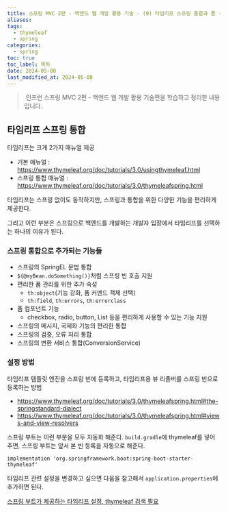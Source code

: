 ```yaml
---
title: 스프링 MVC 2편 - 백엔드 웹 개발 활용 기술 - (9) 타임리프 스프링 통합과 폼 - 스프링 통합
aliases: 
tags:
  - thymeleaf
  - spring
categories:
  - spring
toc: true
toc_label: 목차
date: 2024-05-08
last_modified_at: 2024-05-08
---
```

>  인프런 스프링 MVC 2편 - 백엔드 웹 개발 활용 기술편을 학습하고 정리한 내용 입니다.

## 타임리프 스프링 통합

타임리프는 크게 2가지 매뉴얼 제공

- 기본 매뉴얼 : https://www.thymeleaf.org/doc/tutorials/3.0/usingthymeleaf.html
- 스프링 통합 매뉴얼 : https://www.thymeleaf.org/doc/tutorials/3.0/thymeleafspring.html

타임리프는 스프링 없이도 동작하지만, 스프링과 통합을 위한 다양한 기능을 편리하게 제공한다.

그리고 이런 부분은 스프링으로 백엔드를 개발하는 개발자 입장에서 타임리프를 선택하는 하나의 이유가 된다.

### 스프링 통합으로 추가되는 기능들

- 스프링의 SpringEL 문법 통합
- `${@myBean.doSomething()}`처럼 스프링 빈 호출 지원
- 편리한 폼 관리를 위한 추가 속성
	- `th:object`(기능 강화, 폼 커맨드 객체 선택)
	- `th:field`, `th:errors`, `th:errorclass`
- 폼 컴포넌트 기능
	- checkbox, radio, button, List 등을 편리하게 사용할 수 있는 기능 지원
- 스프링의 메시지, 국제화 기능의 편리한 통합
- 스프링의 검증, 오류 처리 통합
- 스프링의 변환 서비스 통합(ConversionService)

### 설정 방법

타임리프 템플릿 엔진을 스프링 빈에 등록하고, 타임리프용 뷰 리졸버를 스프링 빈으로 등록하는 방법

- https://www.thymeleaf.org/doc/tutorials/3.0/thymeleafspring.html#the-springstandard-dialect
- https://www.thymeleaf.org/doc/tutorials/3.0/thymeleafspring.html#views-and-view-resolvers

스프링 부트는 이런 부분을 모두 자동화 해준다. `build.gradle`에 thymeleaf를 넣어 주면, 스프링 부트는 앞서 본 빈 등록을 자동으로 해준다.


```
implementation 'org.springframework.boot:spring-boot-starter-thymeleaf'
```


타임리프 관련 설정을 변경하고 싶으면 다음을 참고해서 `application.properties`에 추가하면 된다.

[스프링 부트가 제공하는 타임리프 설정, thymeleaf 검색 필요](https://docs.spring.io/spring-boot/docs/current/reference/html/application-properties.html#appendix.application-properties.templating)